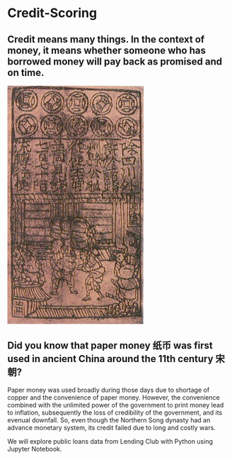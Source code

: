 # Credit-Scoring
## Credit means many things.  In the context of money, it means whether someone who has borrowed money will pay back as promised and on time.
![title](images/Jiao_zi.jpg)

## Did you know that paper money 纸币 was first used in ancient China around the 11th century 宋朝?  
Paper money was used broadly during those days due to shortage of copper and the convenience of paper money.   However, the convenience combined with the unlimited power of the government to print money lead to inflation, subsequently the loss of credibility of the government, and its evenual downfall. So, even though the Northern Song dynasty had an advance monetary system, its credit failed due to long and costly wars. 

We will explore public loans data from Lending Club with Python using Jupyter Notebook. 
